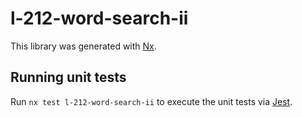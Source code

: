 # l-212-word-search-ii

This library was generated with [Nx](https://nx.dev).

## Running unit tests

Run `nx test l-212-word-search-ii` to execute the unit tests via [Jest](https://jestjs.io).
